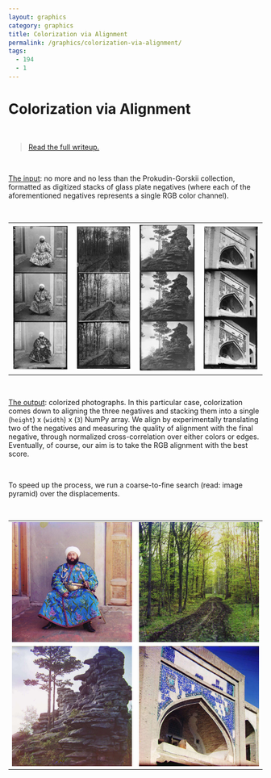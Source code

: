 ```yaml
---
layout: graphics
category: graphics
title: Colorization via Alignment
permalink: /graphics/colorization-via-alignment/
tags:
  - 194
  - 1
---
```


# Colorization via Alignment

<br />

> [Read the full writeup.](/graphics/1941)

<br />

<u>The input</u>: no more and no less than the Prokudin-Gorskii collection, formatted as digitized stacks of glass plate negatives (where each of the aforementioned negatives represents a single RGB color channel).

<br />

<table><tr>
    <td style="text-align: center" width="25%">
        <img src="/images/emir_negatives.jpg" data-action="zoom" />
    </td>
    <td style="text-align: center" width="25%">
        <img src="/images/00201a_negatives.jpg" data-action="zoom" />
    </td>
    <td style="text-align: center" width="25%">
        <img src="/images/00872a_negatives.jpg" data-action="zoom" />
    </td>
    <td style="text-align: center" width="25%">
        <img src="/images/01880a_negatives.jpg" data-action="zoom" />
    </td>
</tr></table>

<br />

<u>The output</u>: colorized photographs. In this particular case, colorization comes down to aligning the three negatives and stacking them into a single (`height`) x (`width`) x (`3`) NumPy array. We align by experimentally translating two of the negatives and measuring the quality of alignment with the final negative, through normalized cross-correlation over either colors or edges. Eventually, of course, our aim is to take the RGB alignment with the best score.

<br />

To speed up the process, we run a coarse-to-fine search (read: image pyramid) over the displacements.

<br />

<table><tr>
    <td style="text-align: center" width="50%">
        <img src="/images/emir_edge.jpg" data-action="zoom" />
    </td>
    <td style="text-align: center" width="50%">
        <img src="/images/00201a.jpg" data-action="zoom" />
    </td>
</tr><tr>
    <td style="text-align: center" width="50%">
        <img src="/images/00872a.jpg" data-action="zoom" />
    </td>
    <td style="text-align: center" width="50%">
        <img src="/images/01880a.jpg" data-action="zoom" />
    </td>
</tr></table>
